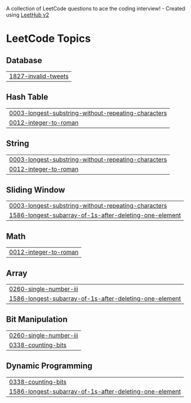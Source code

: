 A collection of LeetCode questions to ace the coding interview! - Created using [LeetHub v2](https://github.com/arunbhardwaj/LeetHub-2.0)
<!---LeetCode Topics Start-->
# LeetCode Topics
## Database
|  |
| ------- |
| [1827-invalid-tweets](https://github.com/santhosh2016/Leetcode_problems/tree/master/1827-invalid-tweets) |
## Hash Table
|  |
| ------- |
| [0003-longest-substring-without-repeating-characters](https://github.com/santhosh2016/Leetcode_problems/tree/master/0003-longest-substring-without-repeating-characters) |
| [0012-integer-to-roman](https://github.com/santhosh2016/Leetcode_problems/tree/master/0012-integer-to-roman) |
## String
|  |
| ------- |
| [0003-longest-substring-without-repeating-characters](https://github.com/santhosh2016/Leetcode_problems/tree/master/0003-longest-substring-without-repeating-characters) |
| [0012-integer-to-roman](https://github.com/santhosh2016/Leetcode_problems/tree/master/0012-integer-to-roman) |
## Sliding Window
|  |
| ------- |
| [0003-longest-substring-without-repeating-characters](https://github.com/santhosh2016/Leetcode_problems/tree/master/0003-longest-substring-without-repeating-characters) |
| [1586-longest-subarray-of-1s-after-deleting-one-element](https://github.com/santhosh2016/Leetcode_problems/tree/master/1586-longest-subarray-of-1s-after-deleting-one-element) |
## Math
|  |
| ------- |
| [0012-integer-to-roman](https://github.com/santhosh2016/Leetcode_problems/tree/master/0012-integer-to-roman) |
## Array
|  |
| ------- |
| [0260-single-number-iii](https://github.com/santhosh2016/Leetcode_problems/tree/master/0260-single-number-iii) |
| [1586-longest-subarray-of-1s-after-deleting-one-element](https://github.com/santhosh2016/Leetcode_problems/tree/master/1586-longest-subarray-of-1s-after-deleting-one-element) |
## Bit Manipulation
|  |
| ------- |
| [0260-single-number-iii](https://github.com/santhosh2016/Leetcode_problems/tree/master/0260-single-number-iii) |
| [0338-counting-bits](https://github.com/santhosh2016/Leetcode_problems/tree/master/0338-counting-bits) |
## Dynamic Programming
|  |
| ------- |
| [0338-counting-bits](https://github.com/santhosh2016/Leetcode_problems/tree/master/0338-counting-bits) |
| [1586-longest-subarray-of-1s-after-deleting-one-element](https://github.com/santhosh2016/Leetcode_problems/tree/master/1586-longest-subarray-of-1s-after-deleting-one-element) |
<!---LeetCode Topics End-->